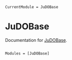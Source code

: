 ```@meta
CurrentModule = JuDOBase
```

# JuDOBase

Documentation for [JuDOBase](https://github.com/astroEduardo/JuDOBase.jl).

```@index
```

```@autodocs
Modules = [JuDOBase]
```
